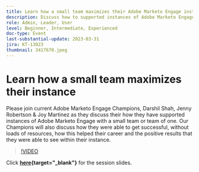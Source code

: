 ```yaml
---
title: Learn how a small team maximizes their Adobe Marketo Engage instance
description: Discuss how to supported instances of Adobe Marketo Engage with a small team or team of one.
role: Admin, Leader, User
level: Beginner, Intermediate, Experienced
doc-type: Event
last-substantial-update: 2023-03-31
jira: KT-13023
thumbnail: 3417670.jpeg
---
```

# Learn how a small team maximizes their instance

Please join current Adobe Marketo Engage Champions, Darshil Shah, Jenny Robertson & Joy Martinez as they discuss their how they have supported instances of Adobe Marketo Engage with a small team or team of one. Our Champions will also discuss how they were able to get successful, without loads of resources, how this helped their career and the positive results that they were able to see within their instance.

>[!VIDEO](https://video.tv.adobe.com/v/3417670/?quality=12&learn=on)

Click **[here](/help/assets/small-team-instance.pdf){target="_blank"}** for the session slides.

